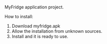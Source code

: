MyFridge application project. 

How to install:
1. Download myfridge.apk
2. Allow the installation from unknown sources.
3. Install and it is ready to use.
